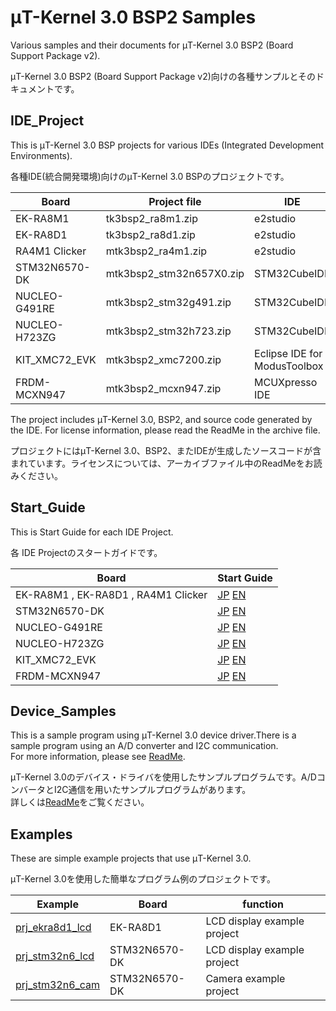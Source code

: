 # μT-Kernel 3.0 BSP2 Samples
Various samples and their documents for μT-Kernel 3.0 BSP2 (Board Support Package v2).  

μT-Kernel 3.0 BSP2 (Board Support Package v2)向けの各種サンプルとそのドキュメントです。    

## IDE_Project

This is μT-Kernel 3.0 BSP projects for various IDEs (Integrated Development Environments).  

各種IDE(統合開発環境)向けのμT-Kernel 3.0 BSPのプロジェクトです。  

| Board | Project file | IDE |
|-|-|-|
| EK-RA8M1 | tk3bsp2_ra8m1.zip | e2studio |
| EK-RA8D1 | tk3bsp2_ra8d1.zip | e2studio |
| RA4M1 Clicker | mtk3bsp2_ra4m1.zip | e2studio |
| STM32N6570-DK | mtk3bsp2_stm32n657X0.zip | STM32CubeIDE |
| NUCLEO-G491RE | mtk3bsp2_stm32g491.zip | STM32CubeIDE |
| NUCLEO-H723ZG | mtk3bsp2_stm32h723.zip | STM32CubeIDE |
| KIT_XMC72_EVK | mtk3bsp2_xmc7200.zip| Eclipse IDE for ModusToolbox |
| FRDM-MCXN947 | mtk3bsp2_mcxn947.zip | MCUXpresso IDE |

The project includes μT-Kernel 3.0, BSP2, and source code generated by the IDE. For license information, please read the ReadMe in the archive file.

プロジェクトにはμT-Kernel 3.0、BSP2、またIDEが生成したソースコードが含まれています。ライセンスについては、アーカイブファイル中のReadMeをお読みください。

## Start_Guide

This is Start Guide for each IDE Project.  

各 IDE Projectのスタートガイドです。  

| Board | Start Guide |
|-|-|
| EK-RA8M1 , EK-RA8D1 , RA4M1 Clicker | [JP](Start_Guide/jp/startguide_ra_jp.md) [EN](Start_Guide/en/startguide_ra_en.md) |
| STM32N6570-DK | [JP](Start_Guide/jp/startguide_st32n6_jp.md) [EN](Start_Guide/en/startguide_st32n6_en.md) |
| NUCLEO-G491RE | [JP](Start_Guide/jp/startguide_st32g4_jp.md) [EN](Start_Guide/en/startguide_st32g4_en.md) |
| NUCLEO-H723ZG | [JP](Start_Guide/jp/startguide_st32h7_jp.md) [EN](Start_Guide/en/startguide_st32h7_en.md) |
| KIT_XMC72_EVK | [JP](Start_Guide/jp/startguide_inf_jp.md) [EN](Start_Guide/en/startguide_inf_en.md) |
| FRDM-MCXN947 | [JP](Start_Guide/jp/startguide_mcx_jp.md) [EN](Start_Guide/en/startguide_mcx_en.md) |


## Device_Samples

This is a sample program using μT-Kernel 3.0 device driver.There is a sample program using an A/D converter and I2C communication.  
For more information, please see [ReadMe](Device_Samples/ReadMe_en.md).  

μT-Kernel 3.0のデバイス・ドライバを使用したサンプルプログラムです。A/DコンバータとI2C通信を用いたサンプルプログラムがあります。  
詳しくは[ReadMe](Device_Samples/ReadMe_jp.md)をご覧ください。  

## Examples
These are simple example projects that use μT-Kernel 3.0.  

μT-Kernel 3.0を使用した簡単なプログラム例のプロジェクトです。  

| Example | Board | function |
|-|-|-|
| [prj_ekra8d1_lcd](Examples/prj_ekra8d1_lcd) | EK-RA8D1 | LCD display example project |
| [prj_stm32n6_lcd](Examples/prj_stm32n6_lcd) | STM32N6570-DK | LCD display example project |
| [prj_stm32n6_cam](Examples/prj_stm32n6_cam) | STM32N6570-DK | Camera example project |